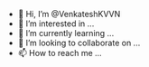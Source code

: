 - 👋 Hi, I’m @VenkateshKVVN
- 👀 I’m interested in ...
- 🌱 I’m currently learning ...
- 💞️ I’m looking to collaborate on ...
- 📫 How to reach me ...

<!---
VenkateshKVVN/VenkateshKVVN is a ✨ special ✨ repository because its `README.md` (this file) appears on your GitHub profile.
You can click the Preview link to take a look at your changes.
--->
